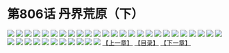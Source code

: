 # 第806话 丹界荒原（下）
![](https://mhpic.xiaomingtaiji.net/comic/D/斗破苍穹/第806话F1_262499/1.jpg-zymk.middle.webp)
![](https://mhpic.xiaomingtaiji.net/comic/D/斗破苍穹/第806话F1_262499/2.jpg-zymk.middle.webp)
![](https://mhpic.xiaomingtaiji.net/comic/D/斗破苍穹/第806话F1_262499/3.jpg-zymk.middle.webp)
![](https://mhpic.xiaomingtaiji.net/comic/D/斗破苍穹/第806话F1_262499/4.jpg-zymk.middle.webp)
![](https://mhpic.xiaomingtaiji.net/comic/D/斗破苍穹/第806话F1_262499/5.jpg-zymk.middle.webp)
![](https://mhpic.xiaomingtaiji.net/comic/D/斗破苍穹/第806话F1_262499/6.jpg-zymk.middle.webp)
![](https://mhpic.xiaomingtaiji.net/comic/D/斗破苍穹/第806话F1_262499/7.jpg-zymk.middle.webp)
![](https://mhpic.xiaomingtaiji.net/comic/D/斗破苍穹/第806话F1_262499/8.jpg-zymk.middle.webp)
![](https://mhpic.xiaomingtaiji.net/comic/D/斗破苍穹/第806话F1_262499/9.jpg-zymk.middle.webp)
![](https://mhpic.xiaomingtaiji.net/comic/D/斗破苍穹/第806话F1_262499/10.jpg-zymk.middle.webp)
![](https://mhpic.xiaomingtaiji.net/comic/D/斗破苍穹/第806话F1_262499/11.jpg-zymk.middle.webp)
![](https://mhpic.xiaomingtaiji.net/comic/D/斗破苍穹/第806话F1_262499/12.jpg-zymk.middle.webp)
![](https://mhpic.xiaomingtaiji.net/comic/D/斗破苍穹/第806话F1_262499/13.jpg-zymk.middle.webp)
![](https://mhpic.xiaomingtaiji.net/comic/D/斗破苍穹/第806话F1_262499/14.jpg-zymk.middle.webp)
![](https://mhpic.xiaomingtaiji.net/comic/D/斗破苍穹/第806话F1_262499/15.jpg-zymk.middle.webp)
![](https://mhpic.xiaomingtaiji.net/comic/D/斗破苍穹/第806话F1_262499/16.jpg-zymk.middle.webp)
![](https://mhpic.xiaomingtaiji.net/comic/D/斗破苍穹/第806话F1_262499/17.jpg-zymk.middle.webp)
![](https://mhpic.xiaomingtaiji.net/comic/D/斗破苍穹/第806话F1_262499/18.jpg-zymk.middle.webp)
![](https://mhpic.xiaomingtaiji.net/comic/D/斗破苍穹/第806话F1_262499/19.jpg-zymk.middle.webp)
![](https://mhpic.xiaomingtaiji.net/comic/D/斗破苍穹/第806话F1_262499/20.jpg-zymk.middle.webp)
![](https://mhpic.xiaomingtaiji.net/comic/D/斗破苍穹/第806话F1_262499/21.jpg-zymk.middle.webp)
![](https://mhpic.xiaomingtaiji.net/comic/D/斗破苍穹/第806话F1_262499/22.jpg-zymk.middle.webp)
![](https://mhpic.xiaomingtaiji.net/comic/D/斗破苍穹/第806话F1_262499/23.jpg-zymk.middle.webp)
![](https://mhpic.xiaomingtaiji.net/comic/D/斗破苍穹/第806话F1_262499/24.jpg-zymk.middle.webp)
![](https://mhpic.xiaomingtaiji.net/comic/D/斗破苍穹/第806话F1_262499/25.jpg-zymk.middle.webp)
![](https://mhpic.xiaomingtaiji.net/comic/D/斗破苍穹/第806话F1_262499/26.jpg-zymk.middle.webp)
![](https://mhpic.xiaomingtaiji.net/comic/D/斗破苍穹/第806话F1_262499/27.jpg-zymk.middle.webp)
![](https://mhpic.xiaomingtaiji.net/comic/D/斗破苍穹/第806话F1_262499/28.jpg-zymk.middle.webp)
![](https://mhpic.xiaomingtaiji.net/comic/D/斗破苍穹/第806话F1_262499/29.jpg-zymk.middle.webp)
![](https://mhpic.xiaomingtaiji.net/comic/D/斗破苍穹/第806话F1_262499/30.jpg-zymk.middle.webp)
![](https://mhpic.xiaomingtaiji.net/comic/D/斗破苍穹/第806话F1_262499/31.jpg-zymk.middle.webp)
![](https://mhpic.xiaomingtaiji.net/comic/D/斗破苍穹/第806话F1_262499/32.jpg-zymk.middle.webp)
![](https://mhpic.xiaomingtaiji.net/comic/D/斗破苍穹/第806话F1_262499/33.jpg-zymk.middle.webp)
![](https://mhpic.xiaomingtaiji.net/comic/D/斗破苍穹/第806话F1_262499/34.jpg-zymk.middle.webp)
![](https://mhpic.xiaomingtaiji.net/comic/D/斗破苍穹/第806话F1_262499/35.jpg-zymk.middle.webp)
![](https://mhpic.xiaomingtaiji.net/comic/D/斗破苍穹/第806话F1_262499/36.jpg-zymk.middle.webp)
[【上一章】](./809.md)
[【目录】](./README.md)
[【下一章】](./811.md)

